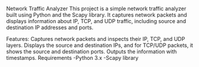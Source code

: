 Network Traffic Analyzer
This project is a simple network traffic analyzer built using Python and the Scapy library. It captures network packets and displays information about IP, TCP, and UDP traffic, including source and destination IP addresses and ports.

Features:
Captures network packets and inspects their IP, TCP, and UDP layers.
Displays the source and destination IPs, and for TCP/UDP packets, it shows the source and destination ports.
Outputs the information with timestamps.
Requirements
-Python 3.x
-Scapy library
